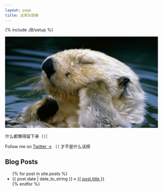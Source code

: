```yaml
---
layout: page
title: 这家伙很懒
---
```

{% include JB/setup %}

[![这家伙很懒](/assets/Bath-Time-Sea-Otter-480x800.jpg)
](http://github.com/lwr/lwr.github.io)

什么都懒得留下来（（（

Follow me on [Twitter →](https://twitter.com/SoloCompany) （（ 才不是什么话痨

## Blog Posts

<ul class="posts">
  {% for post in site.posts %}
    <li><span>{{ post.date | date_to_string }}</span> &raquo; <a href="{{ BASE_PATH }}{{ post.url }}">{{ post.title }}</a></li>
  {% endfor %}
</ul>

<!---
- - - - - - - - - -

<blockquote style="color:gray;font-size:8pt;border-left:none;font-style:italic">
  有种没心没肺的东西叫快乐，我们每个人都有过，后来你长全了心肺，它就嫌你烦，不搭理你，等你做梦都乐意把自己当成年人时，它就干脆三十六计走为上了 …… // 249 //《士兵》

</blockquote>
-->